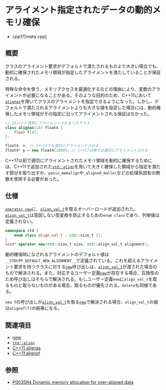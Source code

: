 # アライメント指定されたデータの動的メモリ確保
* cpp17[meta cpp]

## 概要

クラスのアライメント要求がデフォルトで満たされるものより大きい場合でも、動的に確保されたメモリ領域が指定したアライメントを満たしていることが保証される。

特殊な命令を使う、メモリアクセスを最適化するなどの理由により、変数のアライメントが必要になることがある。そのような目的のため、C++11において[`alignas`](/lang/cpp11/alignas.md)を用いてクラスのアライメントを指定できるようになった。しかし、デフォルトで満たされるアライメントよりも大きな値を設定した場合には、動的確保したメモリ領域がその指定に沿ってアライメントされる保証はなかった。

```cpp
// 16バイト境界にアライメントされるべきクラス
class alignas(16) float4 {
    float f[4];
};

float4  v; // C++11でも適切にアライメントされる
float4* p = new float4[1000]; // C++17以降では適切にアライメントされる
```

C++17以前で適切にアライメントされたメモリ領域を動的に確保するためには、C++11で追加された[`std::align`](/reference/memory/align.md)を用いて大きく確保した領域から指定を満たす部分を取り出すか、`posix_memalign`や`_aligned_malloc`などの処理系固有の関数を使用する必要があった。

## 仕様

[`operator new`](/reference/new/op_new.md)に、[`align_val_t`](/reference/new/align_val_t.md)を取るオーバーロードが追加された。[`align_val_t`](/reference/new/align_val_t.md)は意図しない型変換を防止するための`enum class`であり、列挙値は定義されない。

```cpp
namespace std {
    enum class align_val_t : std::size_t {};
}
void* operator new(std::size_t size, std::align_val_t alignment);
```

動的確保時になされるアライメントのデフォルト値は`__STDCPP_DEFAULT_NEW_ALIGNMENT__`で定義されている。これを超えるアライメント要求を持つクラスに対する[`new`](/reference/new/op_new.md)呼び出しは、[`align_val_t`](/reference/new/align_val_t.md)が渡された場合のもので解決される。また、対応するユーザー定義[`new`](/reference/new/op_new.md)が存在する場合、互換性のため呼び出しはそちらで解決される。もしユーザー定義`new`に`align_val_t`を取るものと取らないものがある場合、取るものが優先される。`delete`も同様である。

`new T`の呼び出しが[`align_val_t`](/reference/new/align_val_t.md)を取る[`new`](/reference/new/op_new.md)で解決される場合、`align_val_t`の値は`alignof(T)`の結果になる。

## 関連項目
- [new](/reference/new.md)
- [`std::align`](/reference/memory/align.md)
- [C++11 alignas](/lang/cpp11/alignas.md)
- [C++11 alignof](/lang/cpp11/alignof.md)

## 参照
- [P0035R4 Dynamic memory allocation for over-aligned data](http://www.open-std.org/jtc1/sc22/wg21/docs/papers/2016/p0035r4.html)
